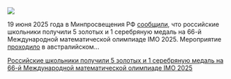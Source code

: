 <!--2025-07-19 13:21:23-->
<div class="yb">
  <div class="rss habr"><img src="https://habrastorage.org/getpro/habr/upload_files/e04/0fa/837/e040fa837ff0c5c17f2ce46de29116bf.jpg" /><p>19 июня 2025 года в Минпросвещения РФ <a href="http://government.ru/news/55702/" rel="noopener noreferrer nofollow">сообщили</a>, что российские школьники получили 5 золотых и 1 серебряную медаль на 66-й Международной математической олимпиаде IMO 2025. Мероприятие <a href="https://imo2025.au/" rel="noopener noreferrer nofollow">проходило</a> в австралийском... <p class="titl"><a href="https://habr.com/ru/news/929194/?utm_source=habrahabr&utm_medium=rss&utm_campaign=929194">Российские школьники получили 5 золотых и 1 серебряную медаль на 66-й Международной математической олимпиаде IMO 2025</a></p></div>
</div>
